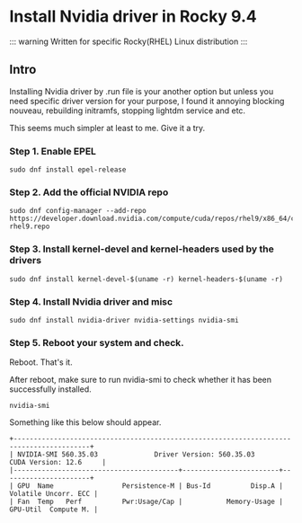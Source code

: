# Install Nvidia driver in Rocky 9.4

::: warning
Written for specific Rocky(RHEL) Linux distribution
:::


## Intro

Installing Nvidia driver by .run file is your another option but unless you need specific driver version for your purpose, I found it annoying 
blocking nouveau, rebuilding initramfs, stopping lightdm service and etc.

This seems much simpler at least to me. Give it a try.

### Step 1. Enable EPEL

```
sudo dnf install epel-release
```

### Step 2. Add the official NVIDIA repo

```
sudo dnf config-manager --add-repo https://developer.download.nvidia.com/compute/cuda/repos/rhel9/x86_64/cuda-rhel9.repo
```

### Step 3. Install kernel-devel and kernel-headers used by the drivers

```
sudo dnf install kernel-devel-$(uname -r) kernel-headers-$(uname -r)
```

### Step 4. Install Nvidia driver and misc

```
sudo dnf install nvidia-driver nvidia-settings nvidia-smi
```

### Step 5. Reboot your system and check.

Reboot. That's it.

After reboot, make sure to run nvidia-smi to check whether it has been successfully installed.

```
nvidia-smi
```

Something like this below should appear.

```
+-----------------------------------------------------------------------------------------+
| NVIDIA-SMI 560.35.03              Driver Version: 560.35.03      CUDA Version: 12.6     |
|-----------------------------------------+------------------------+----------------------+
| GPU  Name                 Persistence-M | Bus-Id          Disp.A | Volatile Uncorr. ECC |
| Fan  Temp   Perf          Pwr:Usage/Cap |           Memory-Usage | GPU-Util  Compute M. |
```